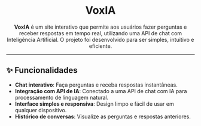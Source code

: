 <h1 align="center">VoxIA</h1>

<p align="center">
  <strong>VoxIA</strong> é um site interativo que permite aos usuários fazer perguntas e receber respostas em tempo real, utilizando uma API de chat com Inteligência Artificial. O projeto foi desenvolvido para ser simples, intuitivo e eficiente.
</p>

---

<h2>✨ Funcionalidades</h2>

<ul>
  <li><strong>Chat interativo</strong>: Faça perguntas e receba respostas instantâneas.</li>
  <li><strong>Integração com API de IA</strong>: Conectado a uma API de chat com IA para processamento de linguagem natural.</li>
  <li><strong>Interface simples e responsiva</strong>: Design limpo e fácil de usar em qualquer dispositivo.</li>
  <li><strong>Histórico de conversas</strong>: Visualize as perguntas e respostas anteriores.</li>
</ul>
